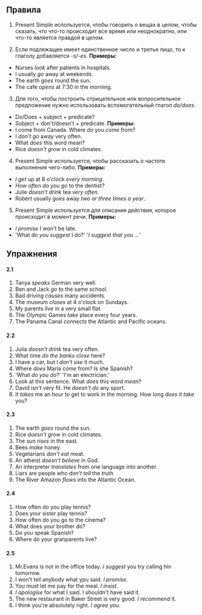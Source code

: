 ## Правила
1) Present Simple используется, чтобы говорить о вещах в целом, чтобы сказать, что что-то происходит все время или неоднократно, или что-то является правдой в целом.

2) Если подлежащее имеет единственное число и третье лицо, то к глаголу добавляется *-s/-es*.
**Примеры:**
- Nurses *look* after patients in hospitals.
- I usually *go* away at weekends.
- The earth *goes* round the sun.
- The cafe *opens* at 7:30 in the morning.

3) Для того, чтобы построить отрицательное или вопросительное предложение нужно использовать вспомогательный глагол *do/does*.
- Do/Does + subject + predicate?
- Subject + don't/doesn't + predicate.
**Примеры:**
- I come from Canada. Where *do* you *come* from? 
- I *don't go* away very often.
- What *does* this word mean?
- Rice *doesn't grow* in cold climates.

4) Present Simple используется, чтобы рассказать о частоте выполнения чего-либо.
**Примеры:**
- *I get* up at 8 o'clock *every morning*.
- *How often do* you *go* to the dentist?
- Julie *doesn't drink* tea *very often*.
- Robert usually *goes* away *two or three times a year*.

5) Present Simple используется для описания действия, которое происходит в момент речи.
**Примеры:**
- *I promise* I won't be late.
- 'What do *you suggest* I do?' '*I suggest that you ...*'

## Упражнения
#### 2.1
1) Tanya *speaks* German very well.
2) Ben and Jack *go* to the same school.
3) Bad driving *causes* many accidents.
4) The museum *closes* at 4 o'clock on Sundays.
5) My parents *live* in a very small flat.
6) The Olympic Games *take* place every four years.
7) The Panama Canal *connects* the Atlantic and Pacific oceans.
#### 2.2
1) Julia *doesn't drink* tea very often.
2) What time *do the banks close* here?
3) I have a car, but I *don't use* it much.
4) Where *does* Maria *come* from? Is she Spanish?
5) 'What *do you do*?' 'I'm an electrician.'
6) Look at this sentence. What *does* this word *mean*?
7) David isn't very fit. He *doesn't do* any sport.
8) It *takes* me an hour to get to work in the morning. How long *does it take* you?

#### 2.3
1) The earth *goes* round the sun.
2) Rice *doesn't grow* in cold climates.
3) The sun *rises* in the east.
4) Bees *make* honey.
5) Vegetarians *don't eat* meat.
6) An atheist *doesn't believe* in God.
7) An interpreter *translates* from one language into another.
8) Liars are people who *don't tell* the truth
9) The River Amazon *flows* into the Atlantic Ocean.

#### 2.4
1) How often do you play tennis?
2) Does your sister play tennis?
3) How often do you go to the cinema?
4) What does your brother do?
5) Do you speak Spanish?
6) Where do your granparents live?

#### 2.5
1) Mr.Evans is not in the office today. *I suggest* you try calling hin tomorrow.
2) I won't tell anybody what ypu said. *I promise*.
3) You must let me pay for the meal. *I insist*.
4) *I apologise* for what I said. I shouldn't have said it.
5) The new restaurant in Baker Street is very good. *I recommend* it.
6) I think you're absolutely right. *I agree you*. 
